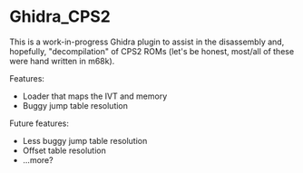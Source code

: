 # Ghidra_CPS2


This is a work-in-progress Ghidra plugin to assist in the disassembly and, hopefully, "decompilation" of CPS2 ROMs (let's be honest, most/all of these were hand written in m68k).

Features:
- Loader that maps the IVT and memory
- Buggy jump table resolution

Future features:
- Less buggy jump table resolution
- Offset table resolution
- ...more?
